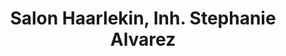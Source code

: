 ---
title: "Salon Haarlekin, Inh. Stephanie Alvarez"
url: /solms/salon-haarlekin-inh-stephanie-alvarez/
shop: Friseur
---
